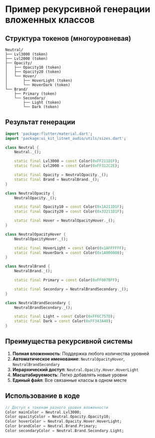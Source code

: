 # Пример рекурсивной генерации вложенных классов

## Структура токенов (многоуровневая)

```
Neutral/
├── Lvl3000 (token)
├── Lvl2000 (token)
├── Opacity/
│   ├── Opacity10 (token)
│   ├── Opacity20 (token)
│   └── Hover/
│       ├── HoverLight (token)
│       └── HoverDark (token)
└── Brand/
    ├── Primary (token)
    └── Secondary/
        ├── Light (token)
        └── Dark (token)
```

## Результат генерации

```dart
import 'package:flutter/material.dart'; 
import 'package:ui_kit_litnet_audio/utils/sizes.dart'; 

class Neutral {
    Neutral._();

    static final Lvl3000 = const Color(0xFF211D1F);
    static final Lvl2000 = const Color(0xFF312C2E);

    static final Opacity = NeutralOpacity._();
    static final Brand = NeutralBrand._();
}

class NeutralOpacity {
    NeutralOpacity._();

    static final Opacity10 = const Color(0x1A211D1F);
    static final Opacity20 = const Color(0x33211D1F);

    static final Hover = NeutralOpacityHover._();
}

class NeutralOpacityHover {
    NeutralOpacityHover._();

    static final HoverLight = const Color(0x1AFFFFFF);
    static final HoverDark = const Color(0x1A000000);
}

class NeutralBrand {
    NeutralBrand._();

    static final Primary = const Color(0xFF007BFF);

    static final Secondary = NeutralBrandSecondary._();
}

class NeutralBrandSecondary {
    NeutralBrandSecondary._();

    static final Light = const Color(0xFF6C757D);
    static final Dark = const Color(0xFF343A40);
}
```

## Преимущества рекурсивной системы

1. **Полная вложенность**: Поддержка любого количества уровней
2. **Автоматическое именование**: `NeutralOpacityHover`, `NeutralBrandSecondary`
3. **Иерархический доступ**: `Neutral.Opacity.Hover.HoverLight`
4. **Масштабируемость**: Легко добавлять новые уровни
5. **Единый файл**: Все связанные классы в одном месте

## Использование в коде

```dart
// Доступ к токенам разного уровня вложенности
Color mainColor = Neutral.Lvl3000;
Color opacityColor = Neutral.Opacity.Opacity10;
Color hoverColor = Neutral.Opacity.Hover.HoverLight;
Color brandColor = Neutral.Brand.Primary;
Color secondaryColor = Neutral.Brand.Secondary.Light;
```
